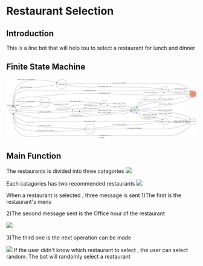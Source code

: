 # Restaurant Selection 
## Introduction 
This is a line bot that will help tou to select a restaurant for lunch and dinner 

## Finite State Machine 
![](./fsm.png)

## Main Function 
The restaurants is divided into three catagories
![](https://i.imgur.com/BvvPQbP.jpg)

Each catagories has two recommended restaurants 
![](https://i.imgur.com/9UJGo4w.jpg)

When a restaurant is selected , three message is sent
1)The first is the restaurant's menu

2)The second message sent is the Office hour of the restaurant 

![](https://i.imgur.com/wKs6ivT.jpg)

3)The third one is the next operation can be made

![](https://i.imgur.com/IK3mAgd.jpg)
If the user didn't know which restaurant to select , the user can select random. The bot will randomly select a reataurant 
